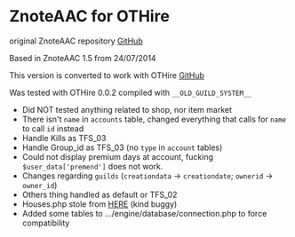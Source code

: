 ZnoteAAC for OTHire
========

original ZnoteAAC repository [GitHub](https://github.com/Znote/ZnoteAAC)

Based in ZnoteAAC 1.5 from 24/07/2014

This version is converted to work with OTHire [GitHub](https://github.com/TwistedScorpio/OTHire)

Was tested with OTHire 0.0.2 compiled with `__OLD_GUILD_SYSTEM__`

* Did NOT tested anything related to shop, nor item market
* There isn't `name` in `accounts` table, changed everything that calls for `name` to call `id` instead
* Handle Kills as TFS_03
* Handle Group_id as TFS_03 (no `type` in `account` tables)
* Could not display premium days at account, fucking `$user_data['premend']` does not work.
* Changes regarding `guilds` (`creationdata` -> `creationdate`; `ownerid` -> `owner_id`)
* Others thing handled as default or TFS_02
* Houses.php stole from [HERE](http://otland.net/threads/znote-aac-converted-to-7-6-servers.217823/) (kind buggy)
* Added some tables to .../engine/database/connection.php to force compatibility